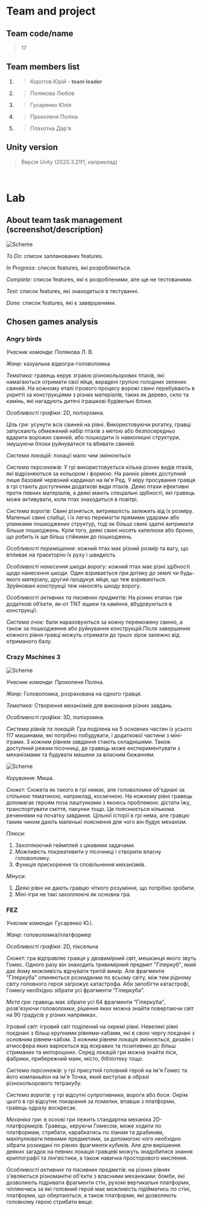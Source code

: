 # Team and project
## Team code/name
> 17

## Team members list 
1. > Коротов Юрій -  **team leader**
1. > Полякова Любов
1. > Гусаренко Юлія
1. > Прокопеня Поліна
1. > Плахотна Дар'я

## Unity version
> Версія Unity (2020.3.21f1, наприклад)

</br>

# Lab
## About team task management (screenshot/description)
![Scheme](Images/taskmanager.png)

*To Do:* список запланованих features.

*In Progress:* список features, які розробляються.

*Complete:* список features, які є розробленими, але ще не тестованими.

*Test:* список features, які знаходяться в тестуванні.

*Done:* список features, які є завершеними.

## Chosen games analysis
### Angry birds

*Учасник команди:* Полякова Л. В.

*Жанр:*  казуальна відеогра-головоломка

*Тематика:* гравець керує зграєю різнокольорових птахів, які намагаються отримати свої яйця, вкрадені групою голодних зелених свиней. На кожному етапі ігрового процесу ворожі свині перебувають в укритті за конструкціями з різних матеріалів, таких як дерево, скло та камінь, які нагадують дитячі іграшкові будівельні блоки.

*Особливості графіки:* 2D, поліхромна.

*Ціль гри:* усунути всіх свиней на рівні. Використовуючи рогатку, гравці запускають обмежений набір птахів з метою або безпосередньо вдарити ворожих свиней, або пошкодити їх навколишні структури, змушуючи блоки руйнуватися та вбивати свиней.

*Cистема локацій:* локації мало чим змінюються

*Система персонажів:* У грі використовується кілька різних видів птахів, які відрізняються за кольором і формою. На ранніх рівнях доступний лише базовий червоний кардинал на ім'я Ред. У міру просування гравця в грі стають доступними додаткові види птахів. Деякі птахи ефективні проти певних матеріалів, а деякі мають спеціальні здібності, які гравець може активувати, коли птах знаходиться в повітрі.

*Система ворогів:* Свині різняться, витривалість залежить від їх розміру. Маленькі свині слабші, і їх легко перемогти прямими ударами або уламками пошкоджених структур, тоді як більші свині здатні витримати більше пошкоджень. Крім того, деякі свині носять капелюхи або броню, що робить їх ще більш стійкими до пошкоджень.

*Особливості переміщення:* кожний птах має різний розмір та вагу, що впливає на траєкторію їх руху і швидкість

*Особливості нанесення шкоди ворогу:* кожний птах має різні здібності щодо нанесення шкоди. Один взривається при дотику до землі чи будь-якого матеріалу, другий продукує яйця, що теж взриваються. Зруйновані конструкціі теж наносять шкоду ворогу.

*Особливості активних та пасивних предметів:* На різних етапах гри додаткові об’єкти, як-от TNT ящики та каміння, вбудовуються в конструкції. 

*Система очок:* бали нараховуються за кожну переможену свиню, а також за пошкодження або руйнування конструкцій.Після завершення кожного рівня гравці можуть отримати до трьох зірок залежно від отриманого балу. 

### Crazy Machines 3
![Scheme](Images/CM3-0.jpg)

*Учасник команди:* Прокопеня Поліна.

*Жанр:* Головоломка, розрахована на одного гравця.

*Тематика:* Створення механізмів для виконання різних завдань.

*Особливості графіки:* 3D, поліхромна.

*Система рівнів та локацій*: Гра поділена на 5 основних частин із усього 117 машинами, які потрібно побудувати, і додаткової частини з міні-іграми. З кожним рівнем завдання стають складнішими. Також доступний режим пісочниці, де гравець може експериментувати з механізмами та будувати машини за власним бажанням.

![Scheme](Images/CM3-1.jpg)

*Керування:* Миша.

*Сюжет:* Сюжета як такого в грі немає, але головоломки об'єднані за спільною тематикою, наприклад, космічною. На кожному рівні гравець допомагає героям поза лаштунками з якоюсь проблемою: дістати їжу, транспортувати сміття, пакунки тощо. Це пояснюється кількома реченнями на початку завдання. Цільної історії в грі нема, але гравцю таким чином дають маленькі пояснення для чого він будує механізм.

*Плюси:* 
<ol>
<li>Захоплюючий геймплей з цікавими задачами.</li>
<li>Можливість покреативити у пісочниці і створити власну головоломку.</li>
<li>Функція прискорення та сповільнення механізмів.</li>
</ol>

*Мінуси:*
<ol>
<li>Деякі рівні не дають гравцю чіткого розуміння, що потрібно зробити.</li>
<li>Міні-ігри не такі захоплюючі як основна гра.</li>
</ol>

### FEZ

*Учасник команди:* Гусаренко Ю.І.

*Жанр:* головоломка/платформер

*Особливості графіки:* 2D, піксельна

*Сюжет:* гра відправляє гравця у двовимірний світ, мешканця якого звуть Гомес. Одного разу він знаходить тривимірний предмет "Гіперкуб", який дає йому можливість відчувати третій вимір. Але фрагменти "Гіперкуба" опиняються розкиданми по всьому світу, між тим рідному світу головного героя загрожує катастрофа. Аби запобігти катастрофі, Гомесу необхідно зібрати усі фрагменти "Гіперкуба".

*Мета гри:* гравець має зібрати усі 64 фрагменти "Гіперкуба", розв'язуючи головоломки, рішення яких можна знайти повертаючи світ на 90 градусів у різних напрямках.

*Ігровий світ:* ігровий світ поділений на окремі рівні. Невеликі рівні поєднані з більш крупними рівнями-хабами, які в свою чергу поєднані з основним рівнем-хабом. З кожним рівнем локація  змінюється, дизайн і атмосфера яких варіюється від яскравих та позитивних до більш стриманих та моторошних. Серед локацій гри можна знайти ліси, фабрики, прибережний маяк, місто, бібліотеку тощо.

*Система персонажів:* у грі присутній головний герой на ім'я Гомес та його компаньйон на ім'я Точка, який виступає в образі різнокольорового тетракубу.

*Система ворогів:* у грі відсутні супротивники, вороги або боси. Окрім цього в грі відсутнє покарання за помилки, впавши з платформи, гравець одразу воскресає.

*Механіка гри:* в основі гри лежить стандартна механіка 2D-платформерів. Гравець, керуючи Гомесом, може ходити по платформам, стрибати, карабкатись по ліанам та драбинам, маніпулювати певними предметами, за допомогою чого необхідно зібрати розкидані по рівнях фрагменти кубиків. Але для вирішення деяких загадок на певних локація гравцеві можуть знадобитися знання криптографії та лінгвістики, а також навичка просторового мислення.

*Особливості активних та пасивних предметів:* на різних рівнях з'являються різноманітні об'єкти з власними механіками: бомби, які дозволяють підривати фрагменти стін, рухомі вертикальні платформи, чіпляючись за які головний герой має можливість підійматись по стіні, платформи, що обертаються, а також платформи, які дозволяють головному герою стрибати вище.